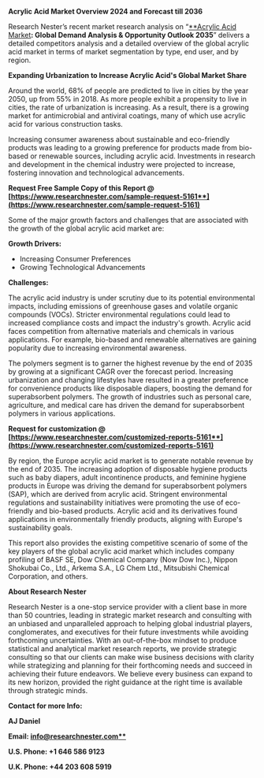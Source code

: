 ﻿**Acrylic Acid Market Overview 2024 and Forecast till 2036**

Research Nester’s recent market research analysis on “[**Acrylic Acid Market](https://www.researchnester.com/reports/acrylic-acid-market/5161)**: Global Demand Analysis & Opportunity Outlook 2035**” delivers a detailed competitors analysis and a detailed overview of the global acrylic acid market in terms of market segmentation by type, end user, and by region. 

**Expanding Urbanization to Increase Acrylic Acid's Global Market Share**

Around the world, 68% of people are predicted to live in cities by the year 2050, up from 55% in 2018. As more people exhibit a propensity to live in cities, the rate of urbanization is increasing. As a result, there is a growing market for antimicrobial and antiviral coatings, many of which use acrylic acid for various construction tasks. 

Increasing consumer awareness about sustainable and eco-friendly products was leading to a growing preference for products made from bio-based or renewable sources, including acrylic acid. Investments in research and development in the chemical industry were projected to increase, fostering innovation and technological advancements.

**Request Free Sample Copy of this Report @ [https://www.researchnester.com/sample-request-5161**](https://www.researchnester.com/sample-request-5161)**

Some of the major growth factors and challenges that are associated with the growth of the global acrylic acid market are:

**Growth Drivers:**

- Increasing Consumer Preferences
- Growing Technological Advancements

**Challenges:**

The acrylic acid industry is under scrutiny due to its potential environmental impacts, including emissions of greenhouse gases and volatile organic compounds (VOCs). Stricter environmental regulations could lead to increased compliance costs and impact the industry's growth. Acrylic acid faces competition from alternative materials and chemicals in various applications. For example, bio-based and renewable alternatives are gaining popularity due to increasing environmental awareness.

The polymers segment is to garner the highest revenue by the end of 2035 by growing at a significant CAGR over the forecast period. Increasing urbanization and changing lifestyles have resulted in a greater preference for convenience products like disposable diapers, boosting the demand for superabsorbent polymers. The growth of industries such as personal care, agriculture, and medical care has driven the demand for superabsorbent polymers in various applications.

**Request for customization @ [https://www.researchnester.com/customized-reports-5161**](https://www.researchnester.com/customized-reports-5161)**

By region, the Europe acrylic acid market is to generate <a name="_hlk140522455"></a>notable revenue by the end of 2035. The increasing adoption of disposable hygiene products such as baby diapers, adult incontinence products, and feminine hygiene products in Europe was driving the demand for superabsorbent polymers (SAP), which are derived from acrylic acid. Stringent environmental regulations and sustainability initiatives were promoting the use of eco-friendly and bio-based products. Acrylic acid and its derivatives found applications in environmentally friendly products, aligning with Europe's sustainability goals.

This report also provides the existing competitive scenario of some of the key players of the global acrylic acid market which includes company profiling of BASF SE, Dow Chemical Company (Now Dow Inc.), Nippon Shokubai Co., Ltd., Arkema S.A., LG Chem Ltd., Mitsubishi Chemical Corporation, and others.

**About Research Nester**

Research Nester is a one-stop service provider with a client base in more than 50 countries, leading in strategic market research and consulting with an unbiased and unparalleled approach to helping global industrial players, conglomerates, and executives for their future investments while avoiding forthcoming uncertainties. With an out-of-the-box mindset to produce statistical and analytical market research reports, we provide strategic consulting so that our clients can make wise business decisions with clarity while strategizing and planning for their forthcoming needs and succeed in achieving their future endeavors. We believe every business can expand to its new horizon, provided the right guidance at the right time is available through strategic minds.

**Contact for more Info:**

**AJ Daniel**

**Email: [info@researchnester.com**](mailto:info@researchnester.com)**

**U.S. Phone: +1 646 586 9123** 

**U.K. Phone: +44 203 608 5919**
